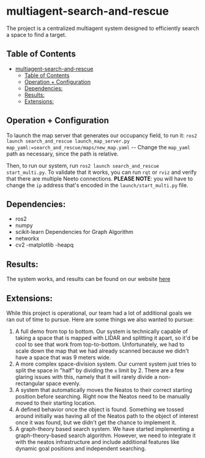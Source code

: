 # multiagent-search-and-rescue
The project is a centralized multiagent system designed to efficiently search a space to find a target.

## Table of Contents
- [multiagent-search-and-rescue](#multiagent-search-and-rescue)
  - [Table of Contents](#table-of-contents)
  - [Operation + Configuration](#operation--configuration)
  - [Dependencies:](#dependencies)
  - [Results:](#results)
  - [Extensions:](#extensions)


## Operation + Configuration
To launch the map server that generates our occupancy field, to run it: `ros2 launch search_and_rescue launch_map_server.py map_yaml:=search_and_rescue/maps/new_map.yaml` -- Change the `map_yaml` path as necessary, since the path is relative. 

Then, to run our system, run `ros2 launch search_and_rescue start_multi.py`. To validate that it works, you can run `rqt` or `rviz` and verify that there are multiple Neeto connections. **PLEASE NOTE**: you will have to change the `ip` address that's encoded in the `launch/start_multi.py` file. 


## Dependencies:
- ros2
- numpy
- scikit-learn
Dependencies for Graph Algorithm
- networkx
- cv2
-matplotlib
-heapq

## Results:
The system works, and results can be found on our website [here](https://sites.google.com/view/comprobo23-search-and-rescue/home)

## Extensions:
While this project is operational, our team had a lot of additional goals we ran out of time to pursue. Here are some things we also wanted to pursue: 

1. A full demo from top to bottom. Our system is technically capable of taking a space that is mapped with LIDAR and splitting it apart, so it'd be cool to see that work from top-to-bottom. Unfortunately, we had to scale down the map that we had already scanned because we didn't have a space that was 9 meters wide. 
2. A more complex space-division system. Our current system just tries to split the space in "half" by dividing the `x` limit by 2. There are a few glaring issues with this, namely that it will rarely divide a non-rectangular space evenly. 
3. A system that automatically moves the Neatos to their correct starting position before searching. Right now the Neatos need to be manually moved to their starting location. 
4. A defined behavior once the object is found. Something we tossed around initially was having all of the Neatos path to the object of interest once it was found, but we didn't get the chance to implement it. 
5. A graph-theory based search system. We have started implementing a graph-theory-based search algorithm. However, we need to integrate it with the neatos infrastructure and include additional features like dynamic goal positions and independent searching.

